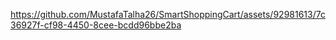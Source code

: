 

https://github.com/MustafaTalha26/SmartShoppingCart/assets/92981613/7c36927f-cf98-4450-8cee-bcdd96bbe2ba

